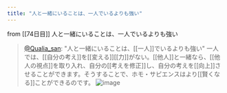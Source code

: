 ```yaml
---
title: "人と一緒にいることは、一人でいるよりも強い"
---
```


from [[74日目]]
人と一緒にいることは、一人でいるよりも強い
> [@Qualia_san](https://twitter.com/Qualia_san/status/1630553261974650881?s=20): "人と一緒にいることは、[[一人]]でいるよりも強い" 一人では、[[自分の考え]]を[[変える]][[力]]がない。[[他人]]と一緒なら、[[他人の視点]]を取り入れ、自分の[[考えを修正]]し、自分の考えを[[向上]]させることができます。そうすることで、ホモ・サピエンスはより[[賢くなる]]ことができるのです。
> ![image](https://pbs.twimg.com/media/FqDjirWaAAIWQgJ.png)

